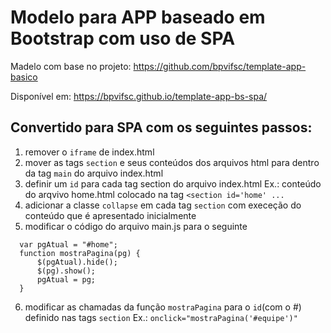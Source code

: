 # Modelo para APP baseado em Bootstrap com uso de SPA

Madelo com base no projeto: https://github.com/bpvifsc/template-app-basico

Disponível em: https://bpvifsc.github.io/template-app-bs-spa/

## Convertido para SPA com os seguintes passos:

1. remover o ```iframe``` de index.html
2. mover as tags ```section``` e seus conteúdos dos arquivos html para dentro da tag ```main``` do arquivo index.html
3. definir um ```id``` para cada tag section do arquivo index.html
    Ex.: conteúdo do arqvivo home.html colocado na tag ```<section id='home' ...```
4. adicionar a classe ```collapse``` em cada tag ```section``` com execeção do conteúdo que é apresentado inicialmente
5. modificar o código do arquivo main.js para o seguinte
  ```
    var pgAtual = "#home";
    function mostraPagina(pg) {
        $(pgAtual).hide();
        $(pg).show();
        pgAtual = pg;
    }
  ```
6. modificar as chamadas da função ```mostraPagina``` para o ```id```(com o #) definido nas tags ```section```
Ex.: ```onclick="mostraPagina('#equipe')"```





